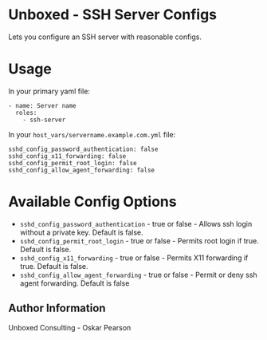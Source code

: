 Unboxed - SSH Server Configs
============================

Lets you configure an SSH server with reasonable configs.

Usage
=====

In your primary yaml file:

    - name: Server name
      roles:
        - ssh-server

In your `host_vars/servername.example.com.yml` file:

    sshd_config_password_authentication: false
    sshd_config_x11_forwarding: false
    sshd_config_permit_root_login: false
    sshd_config_allow_agent_forwarding: false

Available Config Options
========================

* `sshd_config_password_authentication` - true or false - Allows ssh login without a private key. Default is false.
* `sshd_config_permit_root_login` - true or false - Permits root login if true. Default is false.
* `sshd_config_x11_forwarding` - true or false - Permits X11 forwarding if true. Default is false.
* `sshd_config_allow_agent_forwarding` - true or false - Permit or deny ssh agent forwarding. Default is false

Author Information
------------------

Unboxed Consulting - Oskar Pearson